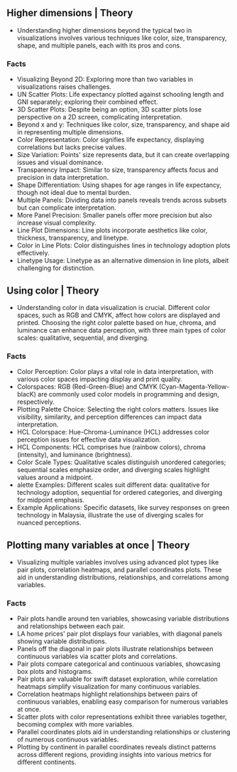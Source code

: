 ## Higher dimensions | Theory
- Understanding higher dimensions beyond the typical two in visualizations involves various techniques like color, size, transparency, shape, and multiple panels, each with its pros and cons.

### Facts
- Visualizing Beyond 2D: Exploring more than two variables in visualizations raises challenges.
- UN Scatter Plots: Life expectancy plotted against schooling length and GNI separately; exploring their combined effect.
- 3D Scatter Plots: Despite being an option, 3D scatter plots lose perspective on a 2D screen, complicating interpretation.
- Beyond x and y: Techniques like color, size, transparency, and shape aid in representing multiple dimensions.
- Color Representation: Color signifies life expectancy, displaying correlations but lacks precise values.
- Size Variation: Points' size represents data, but it can create overlapping issues and visual dominance.
- Transparency Impact: Similar to size, transparency affects focus and precision in data interpretation.
- Shape Differentiation: Using shapes for age ranges in life expectancy, though not ideal due to mental burden.
- Multiple Panels: Dividing data into panels reveals trends across subsets but can complicate interpretation.
- More Panel Precision: Smaller panels offer more precision but also increase visual complexity.
- Line Plot Dimensions: Line plots incorporate aesthetics like color, thickness, transparency, and linetype.
- Color in Line Plots: Color distinguishes lines in technology adoption plots effectively.
- Linetype Usage: Linetype as an alternative dimension in line plots, albeit challenging for distinction.

## Using color | Theory
- Understanding color in data visualization is crucial. Different color spaces, such as RGB and CMYK, affect how colors are displayed and printed. Choosing the right color palette based on hue, chroma, and luminance can enhance data perception, with three main types of color scales: qualitative, sequential, and diverging.

### Facts
- Color Perception: Color plays a vital role in data interpretation, with various color spaces impacting display and print quality.
- Colorspaces: RGB (Red-Green-Blue) and CMYK (Cyan-Magenta-Yellow-blacK) are commonly used color models in programming and design, respectively.
- Plotting Palette Choice: Selecting the right colors matters. Issues like visibility, similarity, and perception differences can impact data interpretation.
-  HCL Colorspace: Hue-Chroma-Luminance (HCL) addresses color perception issues for effective data visualization.
-  HCL Components: HCL comprises hue (rainbow colors), chroma (intensity), and luminance (brightness).
-  Color Scale Types: Qualitative scales distinguish unordered categories; sequential scales emphasize order, and diverging scales highlight values around a midpoint.
-  alette Examples: Different scales suit different data: qualitative for technology adoption, sequential for ordered categories, and diverging for midpoint emphasis.
- Example Applications: Specific datasets, like survey responses on green technology in Malaysia, illustrate the use of diverging scales for nuanced perceptions.

## Plotting many variables at once | Theory
- Visualizing multiple variables involves using advanced plot types like pair plots, correlation heatmaps, and parallel coordinates plots. These aid in understanding distributions, relationships, and correlations among variables.

### Facts
- Pair plots handle around ten variables, showcasing variable distributions and relationships between each pair.
- LA home prices' pair plot displays four variables, with diagonal panels showing variable distributions.
- Panels off the diagonal in pair plots illustrate relationships between continuous variables via scatter plots and correlations.
- Pair plots compare categorical and continuous variables, showcasing box plots and histograms.
- Pair plots are valuable for swift dataset exploration, while correlation heatmaps simplify visualization for many continuous variables.
- Correlation heatmaps highlight relationships between pairs of continuous variables, enabling easy comparison for numerous variables at once.
- Scatter plots with color representations exhibit three variables together, becoming complex with more variables.
- Parallel coordinates plots aid in understanding relationships or clustering of numerous continuous variables.
- Plotting by continent in parallel coordinates reveals distinct patterns across different regions, providing insights into various metrics for different continents.
